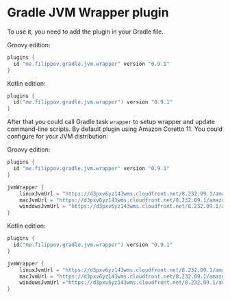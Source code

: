 # Gradle JVM Wrapper plugin
To use it, you need to add the plugin in your Gradle file.

Groovy edition:
```groovy
plugins {
  id "me.filippov.gradle.jvm.wrapper" version "0.9.1"
}
```
Kotlin edition:
```kotlin
plugins {
  id("me.filippov.gradle.jvm.wrapper") version "0.9.1"
}
```
After that you could call Gradle task `wrapper` to setup wrapper and update command-line scripts.
By default plugin using Amazon Coretto 11. You could configure for your JVM distribution:

Groovy edition:
```groovy
plugins {
  id "me.filippov.gradle.jvm.wrapper" version "0.9.1"
}

jvmWrapper {
    linuxJvmUrl = "https://d3pxv6yz143wms.cloudfront.net/8.232.09.1/amazon-corretto-8.232.09.1-linux-x64.tar.gz"
    macJvmUrl = "https://d3pxv6yz143wms.cloudfront.net/8.232.09.1/amazon-corretto-8.232.09.1-macosx-x64.tar.gz"
    windowsJvmUrl = "https://d3pxv6yz143wms.cloudfront.net/8.232.09.1/amazon-corretto-8.232.09.1-windows-x86-jdk.zip"
}
```
Kotlin edition:
```kotlin
plugins {
  id("me.filippov.gradle.jvm.wrapper") version "0.9.1"
}

jvmWrapper {
    linuxJvmUrl = "https://d3pxv6yz143wms.cloudfront.net/8.232.09.1/amazon-corretto-8.232.09.1-linux-x64.tar.gz"
    macJvmUrl = "https://d3pxv6yz143wms.cloudfront.net/8.232.09.1/amazon-corretto-8.232.09.1-macosx-x64.tar.gz"
    windowsJvmUrl ="https://d3pxv6yz143wms.cloudfront.net/8.232.09.1/amazon-corretto-8.232.09.1-windows-x86-jdk.zip"
}
```